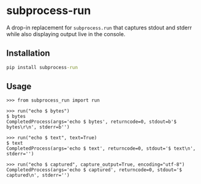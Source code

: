 # subprocess-run

A drop-in replacement for `subprocess.run` that captures stdout and stderr while also displaying output live in the console.

## Installation

```cmd
pip install subprocess-run
```

## Usage

```doctest
>>> from subprocess_run import run

>>> run("echo $ bytes")
$ bytes
CompletedProcess(args='echo $ bytes', returncode=0, stdout=b'$ bytes\r\n', stderr=b'')

>>> run("echo $ text", text=True)
$ text
CompletedProcess(args='echo $ text', returncode=0, stdout='$ text\n', stderr='')

>>> run("echo $ captured", capture_output=True, encoding="utf-8")
CompletedProcess(args='echo $ captured', returncode=0, stdout='$ captured\n', stderr='')
```
